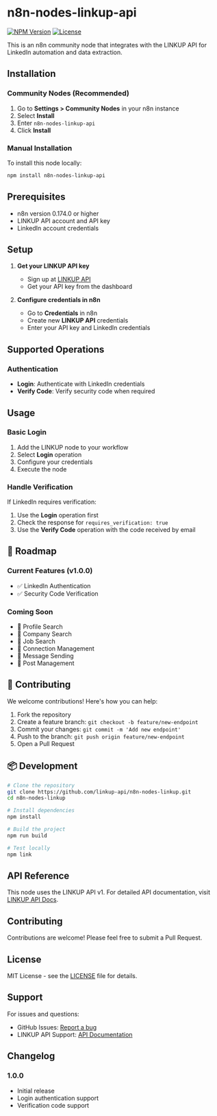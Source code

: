 # n8n-nodes-linkup-api

[![NPM Version](https://img.shields.io/npm/v/n8n-nodes-linkup-api)](https://www.npmjs.com/package/n8n-nodes-linkup-api)
[![License](https://img.shields.io/npm/l/n8n-nodes-linkup-api)](https://github.com/Eliott-89/n8n-nodes-linkup/blob/main/LICENSE)

This is an n8n community node that integrates with the LINKUP API for LinkedIn automation and data extraction.

## Installation

### Community Nodes (Recommended)

1. Go to **Settings > Community Nodes** in your n8n instance
2. Select **Install**
3. Enter `n8n-nodes-linkup-api`
4. Click **Install**

### Manual Installation

To install this node locally:

```bash
npm install n8n-nodes-linkup-api
```

## Prerequisites

- n8n version 0.174.0 or higher
- LINKUP API account and API key
- LinkedIn account credentials

## Setup

1. **Get your LINKUP API key**
   - Sign up at [LINKUP API](https://linkupapi.com/)
   - Get your API key from the dashboard

2. **Configure credentials in n8n**
   - Go to **Credentials** in n8n
   - Create new **LINKUP API** credentials
   - Enter your API key and LinkedIn credentials

## Supported Operations

### Authentication
- **Login**: Authenticate with LinkedIn credentials
- **Verify Code**: Verify security code when required

## Usage

### Basic Login
1. Add the LINKUP node to your workflow
2. Select **Login** operation
3. Configure your credentials
4. Execute the node

### Handle Verification
If LinkedIn requires verification:
1. Use the **Login** operation first
2. Check the response for `requires_verification: true`
3. Use the **Verify Code** operation with the code received by email

## 🚀 Roadmap

### Current Features (v1.0.0)
- ✅ LinkedIn Authentication
- ✅ Security Code Verification

### Coming Soon
- 🔄 Profile Search
- 🔄 Company Search  
- 🔄 Job Search
- 🔄 Connection Management
- 🔄 Message Sending
- 🔄 Post Management

## 🤝 Contributing

We welcome contributions! Here's how you can help:

1. Fork the repository
2. Create a feature branch: `git checkout -b feature/new-endpoint`
3. Commit your changes: `git commit -m 'Add new endpoint'`
4. Push to the branch: `git push origin feature/new-endpoint`
5. Open a Pull Request

## 📦 Development

```bash
# Clone the repository
git clone https://github.com/linkup-api/n8n-nodes-linkup.git
cd n8n-nodes-linkup

# Install dependencies
npm install

# Build the project
npm run build

# Test locally
npm link
```

## API Reference

This node uses the LINKUP API v1. For detailed API documentation, visit [LINKUP API Docs](https://docs.linkupapi.com/).

## Contributing

Contributions are welcome! Please feel free to submit a Pull Request.

## License

MIT License - see the [LICENSE](LICENSE) file for details.

## Support

For issues and questions:
- GitHub Issues: [Report a bug](https://github.com/linkup-api/n8n-nodes-linkup/issues)
- LINKUP API Support: [API Documentation](https://docs.linkupapi.com/)

## Changelog

### 1.0.0
- Initial release
- Login authentication support
- Verification code support